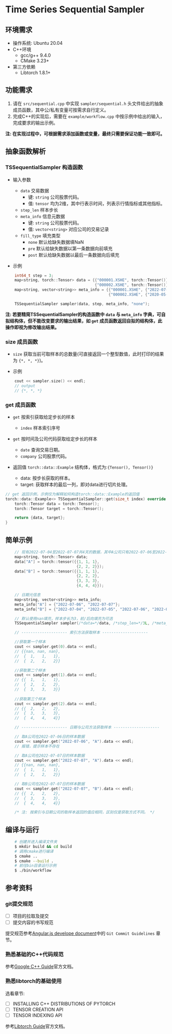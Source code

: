 # Time Series Sequential Sampler

## 环境需求
- 操作系统: Ubuntu 20.04
- C++环境
    - gcc/g++ 9.4.0
    - CMake 3.23+
- 第三方依赖
    - Libtorch 1.8.1+

## 功能需求

1. 请在 `src/sequential.cpp` 中实现 `sampler/sequential.h` 头文件给出的抽象成员函数，其中公/私有变量可按需求自行定义。
2. 完成C++的实现后，需要在 `example/workflow.cpp` 中按示例中给出的输入，完成要求的输出示例。

**注: 在实现过程中，可根据需求添加函数或变量，最终只需要保证功能一致即可。**

## 抽象函数解析

### TSSequentialSampler 构造函数
- 输入参数
    - `data` 交易数据
        - 键: `string` 公司股票代码。
        - 值: `tensor` 均为2维，其中行表示时间，列表示行情指标或其他指标。
    - `step_len` 样本步长
    - `meta_info` 信息元数据
        - 键: `string` 公司股票代码。
        - 值: `vector<string>` 对应公司的交易记录
    - `fill_type` 填充类型
        - `none` 默认给缺失数据填NaN
        - `pre` 默认给缺失数据以第一条数据向前填充
        - `post` 默认给缺失数据以最后一条数据向后填充

- 示例

```c++
    int64_t step = 3;
    map<string, torch::Tensor> data = {{"000001.XSHE", torch::Tensor()}, 
                                       {"000002.XSHE", torch::Tensor()}/*, ...*/}
    map<string, vector<string>> meta_info = {{"000001.XSHE", {"2022-07-18", "2022-07-19", "2022-07-20"}}, 
                                             {"000002.XSHE", {"2020-05-11", "2020-05-12"}}, /*, ...*/}

    TSSequentialSampler sampler(data, step, meta_info, "none");
```

**注: 若要精简TSSequentialSampler的构造函数中 `data` 与 `meta_info` 字典，可自拟结构体，但不能改变要求的输出结果，如 `get` 成员函数返回自拟的结构体，此操作即视为修改输出结果。**

### size 成员函数
- `size` 获取当前可取样本的总数量(可直接返回一个整型数值，此时打印的结果为 `{*, *, *}`)。

- 示例

```c++
    cout << sampler.size() << endl;
    // output
    // {*, *, *}
```

### get 成员函数

- `get` 按索引获取给定步长的样本
    - `index` 样本索引序号

- `get` 按时间及公司代码获取给定步长的样本
    - `date` 查询交易日期。
    - `company` 公司股票代码。

- 返回值 `torch::data::Example` 结构体，格式为:`{Tensor(), Tensor()}`
    - data: 按步长获取的样本。
    - target: 获取样本的最后一列，即对data进行切片处理。

```c++
// get 返回示例，示例仅为解释如何构造torch::data::Example的返回值
torch::data::Example<> TSSequentialSampler::get(size_t index) override {
    torch::Tensor data = torch::Tensor();
    torch::Tensor target = torch::Tensor();

    return {data, target};
}
```

## 简单示例

```c++
    // 现有2022-07-04至2022-07-07共4天的数据，其中A公司只有2022-07-06至2022-07-07这2天的数据
    map<string, torch::Tensor> data;    
    data["A"] = torch::tensor({{1, 1, 1}, 
                               {2, 2, 2}});
    data["B"] = torch::tensor({{1, 1, 1}, 
                               {2, 2, 2}, 
                               {3, 3, 3}, 
                               {4, 4, 4}});

    // 日期元信息
    map<string, vector<string>> meta_info;
    meta_info["A"] = {"2022-07-06", "2022-07-07"};
    meta_info["B"] = {"2022-07-04", "2022-07-05", "2022-07-06", "2022-07-07"};

    // 默认使用nan填充，样本步长为3，前/后向填充为可选
    TSSequentialSampler sampler(/*data=*/data, /*step_len=*/3L, /*meta_info=*/meta_info, /*fill_type=*/"none"/*other*/);

    // -------------------- 索引方法获取样本 --------------------

    //获取第一个样本
    cout << sampler.get(0).data << endl;
    // {{nan, nan, nan},
    //  {  1,   1,   1},
    //  {  2,   2,   2}}

    //获取第二个样本
    cout << sampler.get(1).data << endl;
    // {{  1,   1,   1},
    //  {  2,   2,   2},
    //  {  3,   3,   3}}    
    
    //获取第三个样本
    cout << sampler.get(2).data << endl;
    // {{  2,   2,   2},
    //  {  3,   3,   3},
    //  {  4,   4,   4}}

    // -------------------- 日期与公司方法获取样本 --------------------

    // 取A公司在2022-07-06日的样本数据
    cout << sampler.get("2022-07-06", "A").data << endl;
    // 报错，提示样本不存在

    // 取A公司在2022-07-07日的样本数据
    cout << sampler.get("2022-07-07", "A").data << endl;
    // {{nan, nan, nan},
    //  {  1,   1,   1},
    //  {  2,   2,   2}}

    // 取B公司在2022-07-07日的样本数据
    cout << sampler.get("2022-07-07", "B").data << endl;
    // {{  2,   2,   2},
    //  {  3,   3,   3},
    //  {  4,   4,   4}}

    /* 注: 按索引与日期公司的取样本返回的值应相同，区别仅是获取方式不同。 */
```

## 编译与运行

```bash
    # 创建并进入编译文件夹
    $ mkdir build && cd build
    # 调用cmake进行编译
    $ cmake ..
    $ cmake --build .
    # 前往bin目录运行示例
    $ ./bin/workflow
```

## 参考资料

### git提交规范

- [ ] 项目的拉取及提交
- [ ] 提交内容的书写规范

提交规范参考[Angular.js develope document](https://github.com/angular/angular.js/blob/master/DEVELOPERS.md#commits)中的 `Git Commit Guidelines` 章节。

### 熟悉基础的C++代码规范

参考[Google C++ Guide](https://google.github.io/styleguide/cppguide.html)官方文档。

### 熟悉libtorch的基础使用

选看章节:

- [ ] INSTALLING C++ DISTRIBUTIONS OF PYTORCH
- [ ] TENSOR CREATION API
- [ ] TENSOR INDEXING API

参考[Libtorch Guide](https://pytorch.org/cppdocs/index.html)官方文档。
